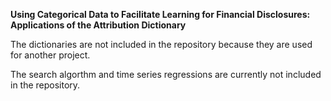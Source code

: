 





**Using Categorical Data to Facilitate Learning for Financial Disclosures: Applications of the Attribution Dictionary**


The dictionaries are not included in the repository because they are used for another project. 

The search algorthm and time series regressions are currently not included in the repository. 
